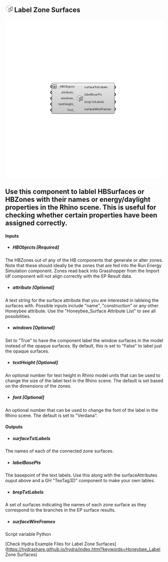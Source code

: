 ## ![](../../images/icons/Label_Zone_Surfaces.png) Label Zone Surfaces

![](../../images/components/Label_Zone_Surfaces.png)

Use this component to lablel HBSurfaces or HBZones with their names or energy/daylight properties in the Rhino scene.  This is useful for checking whether certain properties have been assigned correctly.
 -
 

#### Inputs
* ##### HBObjects [Required]
The HBZones out of any of the HB components that generate or alter zones.  Note that these should ideally be the zones that are fed into the Run Energy Simulation component.  Zones read back into Grasshopper from the Import idf component will not align correctly with the EP Result data.
* ##### attribute [Optional]
A text string for the surface attribute that you are interested in lableing the surfaces with.  Possible inputs include "name", "construction" or any other Honeybee attribute.  Use the "Honeybee_Surface Attribute List" to see all possibilities.
* ##### windows [Optional]
Set to "True" to have the component label the window surfaces in the model instead of the opaque surfaces.  By default, this is set to "False" to label just the opaque surfaces.
* ##### textHeight [Optional]
An optional number for text height in Rhino model units that can be used to change the size of the label text in the Rhino scene.  The default is set based on the dimensions of the zones.
* ##### font [Optional]
An optional number that can be used to change the font of the label in the Rhino scene. The default is set to "Verdana".

#### Outputs
* ##### surfaceTxtLabels
The names of each of the connected zone surfaces.
* ##### labelBasePts
The basepoint of the text labels.  Use this along with the surfaceAttributes ouput above and a GH "TexTag3D" component to make your own lables.
* ##### brepTxtLabels
A set of surfaces indicating the names of each zone surface as they correspond to the branches in the EP surface results.
* ##### surfaceWireFrames
Script variable Python


[Check Hydra Example Files for Label Zone Surfaces](https://hydrashare.github.io/hydra/index.html?keywords=Honeybee_Label Zone Surfaces)